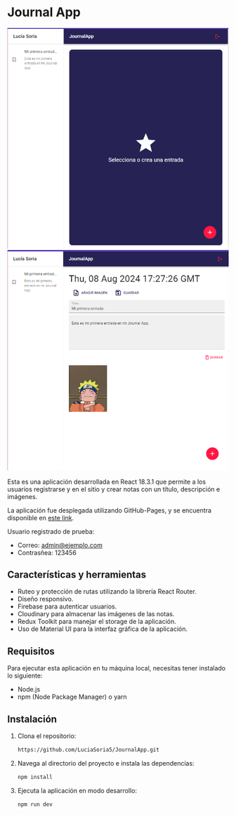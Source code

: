 # Journal App

![Estado inicial de aplicación](/public/nothingToView.png)
![Estado inicial de aplicación](/public/view.png)


Esta es una aplicación desarrollada en React 18.3.1 que permite a los usuarios registrarse y en el sitio y crear notas con un título, descripción e imágenes.

La aplicación fue desplegada utilizando GitHub-Pages, y se encuentra disponible en [este link](https://luciasoria5.github.io/JournalApp/).

Usuario registrado de prueba:
- Correo: admin@ejemplo.com
- Contrasñea: 123456

## Características y herramientas

- Ruteo y protección de rutas utilizando la librería React Router.
- Diseño responsivo.
- Firebase para autenticar usuarios.
- Cloudinary para almacenar las imágenes de las notas.
- Redux Toolkit para manejar el storage de la aplicación.
- Uso de Material UI para la interfaz gráfica de la aplicación.

## Requisitos
Para ejecutar esta aplicación en tu máquina local, necesitas tener instalado lo siguiente:

- Node.js
- npm (Node Package Manager) o yarn

## Instalación
1. Clona el repositorio:
   ```bash
   https://github.com/LuciaSoria5/JournalApp.git
   ```
2. Navega al directorio del proyecto e instala las dependencias:
   ```bash
   npm install
    ```
   
3. Ejecuta la aplicación en modo desarrollo:
    ```bash
   npm run dev
    ```

<!-- AGREGAR: Redux, MUI, Firebase, Cloudify o como sea -->